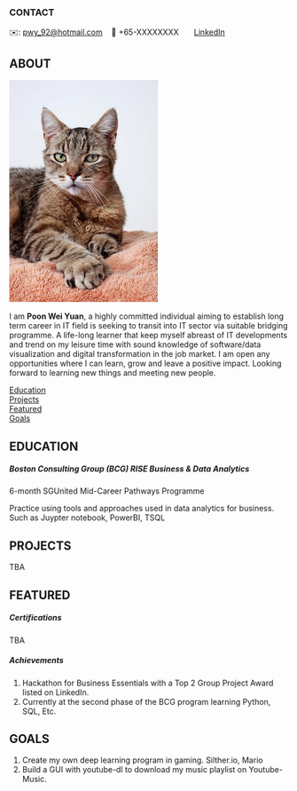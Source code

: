 <!-- CONTACT Section Starts -->
### CONTACT

<!-- Add your details -->
✉️: pwy_92@hotmail.com 
&nbsp;&nbsp; 📲 +65-XXXXXXXX
&nbsp;&nbsp;&nbsp;&nbsp;&nbsp; [LinkedIn](https://www.linkedin.com/in/poon-wy/) 
<!-- CONTACT Section Ends -->

<!-- ABOUT Section Starts -->
## ABOUT
<!-- Add link to your picture -->

![alt text](https://raw.githubusercontent.com/mommafish/BCG_Rise/main/Pictures/profiletest.jpg)

<!-- Add your details -->

I am __Poon Wei Yuan__, a highly committed individual aiming to establish long term career in IT field is seeking to transit into IT sector via suitable bridging programme. A life-long learner that keep myself abreast of IT developments and trend on my leisure time with sound knowledge of software/data visualization and digital transformation in the job market. I am open any opportunities where I can learn, grow and leave a positive impact. Looking forward to learning new things and meeting new people.

<!-- Add link to the sections -->
[Education](#education) <br>
[Projects](#projects) <br>
[Featured](#featured) <br> 
[Goals](#goals) <br> 

<!-- ABOUT Section Ends -->


<!-- EDUCATION Section Starts -->
## EDUCATION
<!-- Add your details -->
##### Boston Consulting Group (BCG) RISE Business & Data Analytics
6-month SGUnited Mid-Career Pathways Programme	

Practice using tools and approaches used in data analytics for business. Such as Juypter notebook, PowerBI, TSQL

<!-- EDUCATION Section Ends -->

<!-- PROJECTS Section Starts -->
## PROJECTS
TBA

<!-- PROJECTS Section Ends -->


<!-- FEATURED Section Starts -->
## FEATURED
<!-- Add your details -->
##### Certifications
TBA

##### Achievements
1.  Hackathon for Business Essentials with a Top 2 Group Project Award listed on LinkedIn.
2.  Currently at the second phase of the BCG program learning Python, SQL, Etc. 

<!-- FEATURED Section Ends -->


<!-- GOALS Section Starts -->
## GOALS
<!-- Add your details -->
1.  Create my own deep learning program in gaming. Silther.io, Mario
2.  Build a GUI with youtube-dl to download my music playlist on Youtube-Music.

<!-- GOALS Section Ends -->
